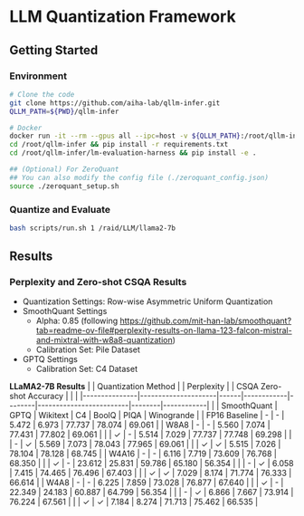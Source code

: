 # LLM Quantization Framework

## Getting Started

### Environment
```bash
# Clone the code
git clone https://github.com/aiha-lab/qllm-infer.git
QLLM_PATH=${PWD}/qllm-infer

# Docker
docker run -it --rm --gpus all --ipc=host -v ${QLLM_PATH}:/root/qllm-infer -v /raid:/raid 166.104.35.43:5000/hwanii/pytorch2.1-cuda11.8:1.2 bash
cd /root/qllm-infer && pip install -r requirements.txt
cd /root/qllm-infer/lm-evaluation-harness && pip install -e . 

## (Optional) For ZeroQuant
## You can also modify the config file (./zeroquant_config.json)
source ./zeroquant_setup.sh
```

### Quantize and Evaluate
```bash
bash scripts/run.sh 1 /raid/LLM/llama2-7b
```

## Results

### Perplexity and Zero-shot CSQA Results
- Quantization Settings: Row-wise Asymmetric Uniform Quantization
- SmoothQuant Settings
  - Alpha: 0.85 (following https://github.com/mit-han-lab/smoothquant?tab=readme-ov-file#perplexity-results-on-llama-123-falcon-mistral-and-mixtral-with-w8a8-quantization)
  - Calibration Set: Pile Dataset
- GPTQ Settings
  - Calibration Set: C4 Dataset

**LLaMA2-7B Results**
|               | Quantization Method |      | Perplexity |        | CSQA Zero-shot Accuracy |        |            |
|---------------|---------------------|------|------------|--------|-------------------------|--------|------------|
|               | SmoothQuant         | GPTQ | Wikitext   | C4     | BoolQ                   | PIQA   | Winogrande |
| FP16 Baseline | -                   | -    | 5.472      | 6.973  | 77.737                  | 78.074 | 69.061     |
| W8A8          | -                   | -    | 5.560      | 7.074  | 77.431                  | 77.802 | 69.061     |
|               | ✓                   | -    | 5.514      | 7.029  | 77.737                  | 77.748 | 69.298     |
|               | -                   | ✓    | 5.569      | 7.073  | 78.043                  | 77.965 | 69.061     |
|               | ✓                   | ✓    | 5.515      | 7.026  | 78.104                  | 78.128 | 68.745     |
| W4A16         | -                   | -    | 6.116      | 7.719  | 73.609                  | 76.768 | 68.350     |
|               | ✓                   | -    | 23.612     | 25.831 | 59.786                  | 65.180 | 56.354     |
|               | -                   | ✓    | 6.058      | 7.415  | 74.465                  | 76.496 | 67.403     |
|               | ✓                   | ✓    | 7.029      | 8.174  | 71.774                  | 76.333 | 66.614     |
| W4A8          | -                   | -    | 6.225      | 7.859  | 73.028                  | 76.877 | 67.640     |
|               | ✓                   | -    | 22.349     | 24.183 | 60.887                  | 64.799 | 56.354     |
|               | -                   | ✓    | 6.866      | 7.667  | 73.914                  | 76.224 | 67.561     |
|               | ✓                   | ✓    | 7.184      | 8.274  | 71.713                  | 75.462 | 66.535     |
